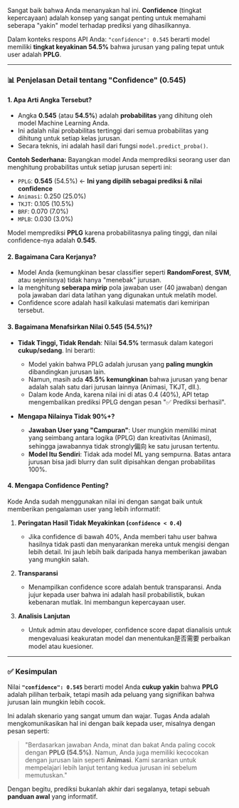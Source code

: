 Sangat baik bahwa Anda menanyakan hal ini. **Confidence** (tingkat kepercayaan) adalah konsep yang sangat penting untuk memahami seberapa "yakin" model terhadap prediksi yang dihasilkannya.

Dalam konteks respons API Anda: `"confidence": 0.545` berarti model memiliki **tingkat keyakinan 54.5%** bahwa jurusan yang paling tepat untuk user adalah **PPLG**.

---

### 📊 Penjelasan Detail tentang "Confidence" (0.545)

#### 1. **Apa Arti Angka Tersebut?**
- Angka **0.545** (atau **54.5%**) adalah **probabilitas** yang dihitung oleh model Machine Learning Anda.
- Ini adalah nilai probabilitas tertinggi dari semua probabilitas yang dihitung untuk setiap kelas jurusan.
- Secara teknis, ini adalah hasil dari fungsi `model.predict_proba()`.

**Contoh Sederhana:**
Bayangkan model Anda memprediksi seorang user dan menghitung probabilitas untuk setiap jurusan seperti ini:
*   `PPLG`: **0.545** (54.5%)  ️← **Ini yang dipilih sebagai prediksi & nilai confidence**
*   `Animasi`: 0.250 (25.0%)
*   `TKJT`: 0.105 (10.5%)
*   `BRF`: 0.070 (7.0%)
*   `MPLB`: 0.030 (3.0%)

Model memprediksi **PPLG** karena probabilitasnya paling tinggi, dan nilai confidence-nya adalah **0.545**.

#### 2. **Bagaimana Cara Kerjanya?**
- Model Anda (kemungkinan besar classifier seperti **RandomForest**, **SVM**, atau sejenisnya) tidak hanya "menebak" jurusan.
- Ia menghitung **seberapa mirip** pola jawaban user (40 jawaban) dengan pola jawaban dari data latihan yang digunakan untuk melatih model.
- Confidence score adalah hasil kalkulasi matematis dari kemiripan tersebut.

#### 3. **Bagaimana Menafsirkan Nilai 0.545 (54.5%)?**

- **Tidak Tinggi, Tidak Rendah**: Nilai **54.5%** termasuk dalam kategori **cukup/sedang**. Ini berarti:
    - Model yakin bahwa PPLG adalah jurusan yang **paling mungkin** dibandingkan jurusan lain.
    - Namun, masih ada **45.5% kemungkinan** bahwa jurusan yang benar adalah salah satu dari jurusan lainnya (Animasi, TKJT, dll.).
    - Dalam kode Anda, karena nilai ini di atas 0.4 (40%), API tetap mengembalikan prediksi PPLG dengan pesan "✅ Prediksi berhasil".

- **Mengapa Nilainya Tidak 90%+?**
    - **Jawaban User yang "Campuran"**: User mungkin memiliki minat yang seimbang antara logika (PPLG) dan kreativitas (Animasi), sehingga jawabannya tidak strongly偏向 ke satu jurusan tertentu.
    - **Model Itu Sendiri**: Tidak ada model ML yang sempurna. Batas antara jurusan bisa jadi blurry dan sulit dipisahkan dengan probabilitas 100%.

#### 4. **Mengapa Confidence Penting?**

Kode Anda sudah menggunakan nilai ini dengan sangat baik untuk memberikan pengalaman user yang lebih informatif:

1.  **Peringatan Hasil Tidak Meyakinkan (`confidence < 0.4`)**
    - Jika confidence di bawah 40%, Anda memberi tahu user bahwa hasilnya tidak pasti dan menyarankan mereka untuk mengisi dengan lebih detail. Ini jauh lebih baik daripada hanya memberikan jawaban yang mungkin salah.

2.  **Transparansi**
    - Menampilkan confidence score adalah bentuk transparansi. Anda jujur kepada user bahwa ini adalah hasil probabilistik, bukan kebenaran mutlak. Ini membangun kepercayaan user.

3.  **Analisis Lanjutan**
    - Untuk admin atau developer, confidence score dapat dianalisis untuk mengevaluasi keakuratan model dan menentukan是否需要 perbaikan model atau kuesioner.

---

### ✅ Kesimpulan

Nilai **`"confidence": 0.545`** berarti model Anda **cukup yakin** bahwa **PPLG** adalah pilihan terbaik, tetapi masih ada peluang yang signifikan bahwa jurusan lain mungkin lebih cocok.

Ini adalah skenario yang sangat umum dan wajar. Tugas Anda adalah mengkomunikasikan hal ini dengan baik kepada user, misalnya dengan pesan seperti:
> "Berdasarkan jawaban Anda, minat dan bakat Anda paling cocok dengan **PPLG (54.5%)**. Namun, Anda juga memiliki kecocokan dengan jurusan lain seperti **Animasi**. Kami sarankan untuk mempelajari lebih lanjut tentang kedua jurusan ini sebelum memutuskan."

Dengan begitu, prediksi bukanlah akhir dari segalanya, tetapi sebuah **panduan awal** yang informatif.